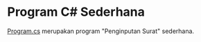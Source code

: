 # Program C# Sederhana

[Program.cs](https://github.com/ryandriesatria/program_csharp_sederhana/blob/master/Program.cs) merupakan program "Penginputan Surat" sederhana.
